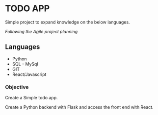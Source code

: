 # TODO APP
Simple project to expand knowledge on the below languages.

*Following the Agile project planning*

## Languages

- Python
- SQL - MySql
- GIT
- React/Javascript

### Objective

Create a Simple todo app.

Create a Python backend with Flask and access the front end with React.
